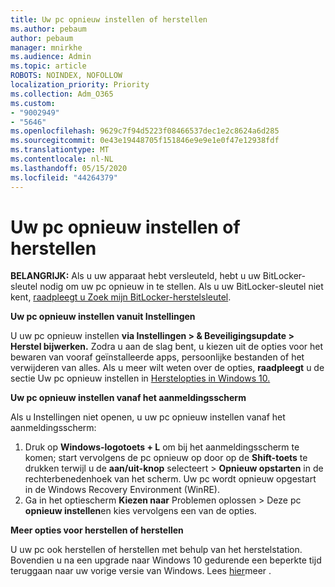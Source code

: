 ```yaml
---
title: Uw pc opnieuw instellen of herstellen
ms.author: pebaum
author: pebaum
manager: mnirkhe
ms.audience: Admin
ms.topic: article
ROBOTS: NOINDEX, NOFOLLOW
localization_priority: Priority
ms.collection: Adm_O365
ms.custom:
- "9002949"
- "5646"
ms.openlocfilehash: 9629c7f94d5223f08466537dec1e2c8624a6d285
ms.sourcegitcommit: 0e43e19448705f151846e9e9e1e0f47e12938fdf
ms.translationtype: MT
ms.contentlocale: nl-NL
ms.lasthandoff: 05/15/2020
ms.locfileid: "44264379"
---
```

# <a name="reset-or-recover-your-pc"></a>Uw pc opnieuw instellen of herstellen

**BELANGRIJK:** Als u uw apparaat hebt versleuteld, hebt u uw BitLocker-sleutel nodig om uw pc opnieuw in te stellen. Als u uw BitLocker-sleutel niet kent, [raadpleegt u Zoek mijn BitLocker-herstelsleutel](https://support.microsoft.com/help/4026181/windows-10-find-my-bitlocker-recovery-key).

**Uw pc opnieuw instellen vanuit Instellingen**

U uw pc opnieuw instellen **via Instellingen > & Beveiligingsupdate > Herstel bijwerken.** Zodra u aan de slag bent, u kiezen uit de opties voor het bewaren van vooraf geïnstalleerde apps, persoonlijke bestanden of het verwijderen van alles. Als u meer wilt weten over de opties, **raadpleegt** u de sectie Uw pc opnieuw instellen in [Herstelopties in Windows 10.](https://support.microsoft.com/help/12415/windows-10-recovery-options)

**Uw pc opnieuw instellen vanaf het aanmeldingsscherm**

Als u Instellingen niet openen, u uw pc opnieuw instellen vanaf het aanmeldingsscherm:

1. Druk op **Windows-logotoets + L** om bij het aanmeldingsscherm te komen; start vervolgens de pc opnieuw op door op de **Shift-toets** te drukken terwijl u de **aan/uit-knop** selecteert > **Opnieuw opstarten** in de rechterbenedenhoek van het scherm. Uw pc wordt opnieuw opgestart in de Windows Recovery Environment (WinRE).
2. Ga in het optiescherm **Kiezen naar** Problemen oplossen > Deze pc **opnieuw instellen**en kies vervolgens een van de opties.

**Meer opties voor herstellen of herstellen**

U uw pc ook herstellen of herstellen met behulp van het herstelstation. Bovendien u na een upgrade naar Windows 10 gedurende een beperkte tijd teruggaan naar uw vorige versie van Windows. Lees [hier](https://support.microsoft.com/help/12415/windows-10-recovery-options)meer .
